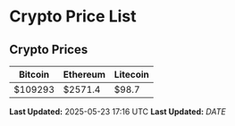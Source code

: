 # Crypto Price List

## Crypto Prices
| Bitcoin | Ethereum | Litecoin |
| ------- | -------- | -------- |
| $109293 | $2571.4 | $98.7 |
**Last Updated:** 2025-05-23 17:16 UTC
**Last Updated:** $DATE$
